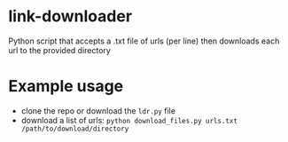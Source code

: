 # link-downloader
Python script that accepts a .txt file of urls (per line) then downloads each url to the provided directory

# Example usage
- clone the repo or download the `ldr.py` file
- download a list of urls:
`python download_files.py urls.txt /path/to/download/directory`
